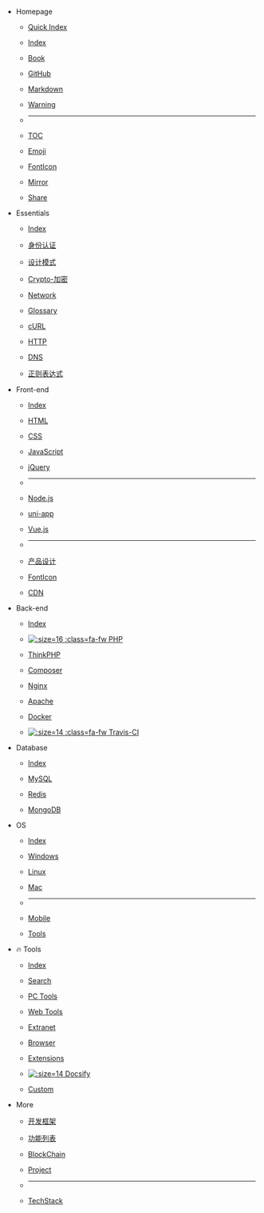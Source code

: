 - Homepage
  
  - [<i class="fa fa-flash fa-fw"></i> Quick Index](/home/quick-index.md)

  - [<i class="fa fa-plane fa-fw"></i> Index](/home/)
  
  - [<i class="fa fa-book fa-fw"></i> Book](/home/book.md)
  
  - [<i class="fa fa-github fa-fw"></i> GitHub](/tools/github.md)
  
  - [<i class="fa-fw icon octicon-file markdown-icon"></i> Markdown](/tools/markdown.md)
  
  - [<i class="fa fa-warning light-red fa-fw"></i> Warning](/home/?id=warning)
  
  - <hr>
  
  - [<i class="fa fa-list-ul fa-fw"></i> TOC](/home/toc)
  
  - [<i class="fa fa-smile-o fa-fw"></i> Emoji](/home/emoji.md)
  
  - [<i class="fa fa-font-awesome fa-fw"></i> FontIcon](/front-end/iconfont.md)
  
  - [<i class="fa fa-refresh fa-fw"></i> Mirror](/home/?id=镜像站)
  
  - [<i class="fa fa-slideshare fa-fw"></i> Share](/home/good-share.md "干货分享")
  
- Essentials

  - [<i class="ri-rocket-2-line fa-fw"></i> Index](essential/)

  - [<i class="ri-shield-user-line"></i> 身份认证](essential/identity.md)

  - [<i class="ri-pencil-ruler-2-line"></i> 设计模式](设计模式/)

  - [<i class="ri-key-2-line"></i> Crypto-加密](essential/crypto.md)

  - [<i class="ri-earth-line"></i> Network](essential/)

  - [<i class="ri-book-3-line"></i> Glossary](essential/)

  - [<i class="ri-link"></i> cURL](essential/curl.md)

  - [<i class="ri-questionnaire-line"></i> HTTP](essential/http.md)

  - [<i class="ri-questionnaire-line"></i> DNS](essential/?id=dns)

  - [<i class="ri-questionnaire-line"></i> 正则表达式](essential/pcre.md)
  
- Front-end

  - [<i class="fa fa-rocket medium-red fa-fw"></i> Index](/front-end/)
  
  - [<i class="fa fa-html5 medium-orange fa-fw"></i> HTML](/front-end/html/)
  
  - [<i class="fa fa-css3 medium-blue fa-fw"></i> CSS](/front-end/css/)
  
  - [<i class="icon octicon-file js-icon medium-yellow fa-fw"></i> JavaScript](/front-end/javascript/)
  
  - [<i class="icon octicon-file jquery-icon medium-blue fa-fw"></i> jQuery](/front-end/jquery.md)
  
  - <hr>
  
  - [<i class="icon octicon-file node-icon fa-fw"></i> Node.js](/front-end/node.js/)
  
  - [<i class="iconfont icon-uniapp dark-green fa-fw"></i> uni-app](/front-end/uniapp/)
  
  - [<i class="icon octicon-file vue-icon light-green fa-fw"></i> Vue.js](/front-end/vue/)
  
  - <hr>
  
  - [<i class="ri-pencil-ruler-line"></i> 产品设计](front-end/design/)
  
  - [<i class="fa fa-fonticons fa-fw"></i> FontIcon](/front-end/iconfont.md)
  
  - [<ion-icon name="cloud-download-outline" class="fa-fw"></ion-icon> CDN](/front-end/?id=CDN-⚡)
  
- Back-end

  - [<i class="fa fa-rocket fa-fw medium-red"></i> Index](/back-end/)

  - [![](https://www.php.net/favicon.ico ':size=16 :class=fa-fw') PHP](/back-end/php/)

  - [<i class="fa fa-fire medium-green fa-fw"></i> ThinkPHP](/back-end/thinkphp/)

  - [<i class="icon octicon-file composer-icon medium-yellow fa-fw"></i> Composer](/back-end/composer/)

  - [<i class="icon octicon-file nginx-icon dark-green fa-fw"></i> Nginx](/back-end/nginx.md)

  - [<i class="icon octicon-file apache-icon dark-pink fa-fw"></i> Apache](/back-end/apache.md)

  - [<i class="icon octicon-file docker-icon dark-blue fa-fw"></i> Docker](/back-end/docker.md "Docker")

  - [![](https://cdn.travis-ci.org/images/favicon-076a22660830dc325cc8ed70e7146a59.png ':size=14 :class=fa-fw') Travis-CI](/back-end/travis-ci.md "Travis Ci")
  
- Database

  - [<i class="fa fa-rocket medium-red fa-fw"></i> Index](/database/)

  - [<i class="icon octicon-file mysql-icon dark-blue fa-fw"></i> MySQL](/database/mysql/)

  - [<i class="icon octicon-file redis-icon medium-red fa-fw"></i> Redis](/database/redis/)

  - [<i class="icon octicon-file mongodb-icon dark-green fa-fw"></i> MongoDB](/database/mongodb.md)
  
- OS

  - [<i class="fa fa-rocket medium-red fa-fw"></i> Index](/os/)
  
  - [<i class="fa fa-windows fa-fw"></i> Windows](/os/windows/)
  
  - [<i class="fa fa-linux fa-fw"></i> Linux](/os/linux/)
  
  - [<i class="fa fa-apple fa-fw"></i> Mac](/os/mac/)
  
  - <hr />
  
  - [<ion-icon name="phone-portrait-outline" class="fa-fw"></ion-icon> Mobile](/os/mobile/)
  
  - [<i class="fa fa-wrench fa-fw"></i> Tools](/tools/)
  
- 🔥 Tools

  - [<i class="fa fa-rocket medium-red"></i> Index](/tools/)

  - [<i class="ri-search-line"></i> Search](/tools/search.md)

  - [<i class="ri-apps-line medium-purple"></i> PC Tools](/tools/应用工具.md)

  - [<i class="ri-cloud-line"></i> Web Tools](/tools/online.md "在线工具")

  - [<i class="ri-magic-line dark-yellow"></i> Extranet](/tools/vpn.md)

  - [<i class="ri-earth-line medium-green"></i> Browser](/tools/browser.md "浏览器")

  - [<ion-icon name="extension-puzzle-outline"></ion-icon> Extensions](/tools/browser-extensions)

  - [![](http://docsify.js.org/_media/favicon.ico ':size=14') Docsify](/tools/docsify.md)

  - [<ion-icon name="hammer-outline"></ion-icon> Custom](/tools/custom)
  
- More

  - [<i class="ri-layout-masonry-fill"></i> 开发框架](/开发框架/)

  - [<i class="ri-function-fill"></i> 功能列表](/function-list/)

  - [<i class="ri-git-commit-line"></i> BlockChain](/blockchain/)

  - [<i class="ri-building-2-fill light-red"></i> Project](/project/)

  - <hr />

  - [<i class="ri-stack-fill"></i> TechStack](/tech-stack/ "技术栈")
